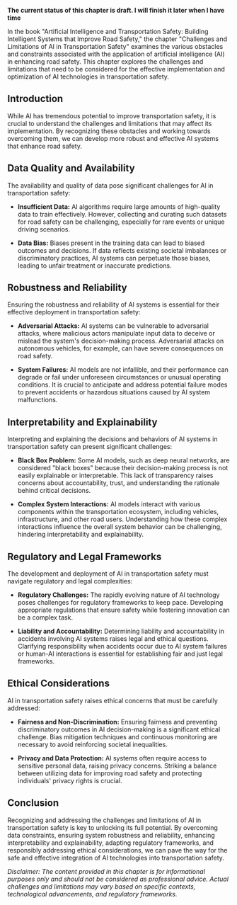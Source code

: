 **The current status of this chapter is draft. I will finish it later when I have time**

In the book "Artificial Intelligence and Transportation Safety: Building Intelligent Systems that Improve Road Safety," the chapter "Challenges and Limitations of AI in Transportation Safety" examines the various obstacles and constraints associated with the application of artificial intelligence (AI) in enhancing road safety. This chapter explores the challenges and limitations that need to be considered for the effective implementation and optimization of AI technologies in transportation safety.

Introduction
------------

While AI has tremendous potential to improve transportation safety, it is crucial to understand the challenges and limitations that may affect its implementation. By recognizing these obstacles and working towards overcoming them, we can develop more robust and effective AI systems that enhance road safety.

Data Quality and Availability
-----------------------------

The availability and quality of data pose significant challenges for AI in transportation safety:

* **Insufficient Data:** AI algorithms require large amounts of high-quality data to train effectively. However, collecting and curating such datasets for road safety can be challenging, especially for rare events or unique driving scenarios.

* **Data Bias:** Biases present in the training data can lead to biased outcomes and decisions. If data reflects existing societal imbalances or discriminatory practices, AI systems can perpetuate those biases, leading to unfair treatment or inaccurate predictions.

Robustness and Reliability
--------------------------

Ensuring the robustness and reliability of AI systems is essential for their effective deployment in transportation safety:

* **Adversarial Attacks:** AI systems can be vulnerable to adversarial attacks, where malicious actors manipulate input data to deceive or mislead the system's decision-making process. Adversarial attacks on autonomous vehicles, for example, can have severe consequences on road safety.

* **System Failures:** AI models are not infallible, and their performance can degrade or fail under unforeseen circumstances or unusual operating conditions. It is crucial to anticipate and address potential failure modes to prevent accidents or hazardous situations caused by AI system malfunctions.

Interpretability and Explainability
-----------------------------------

Interpreting and explaining the decisions and behaviors of AI systems in transportation safety can present significant challenges:

* **Black Box Problem:** Some AI models, such as deep neural networks, are considered "black boxes" because their decision-making process is not easily explainable or interpretable. This lack of transparency raises concerns about accountability, trust, and understanding the rationale behind critical decisions.

* **Complex System Interactions:** AI models interact with various components within the transportation ecosystem, including vehicles, infrastructure, and other road users. Understanding how these complex interactions influence the overall system behavior can be challenging, hindering interpretability and explainability.

Regulatory and Legal Frameworks
-------------------------------

The development and deployment of AI in transportation safety must navigate regulatory and legal complexities:

* **Regulatory Challenges:** The rapidly evolving nature of AI technology poses challenges for regulatory frameworks to keep pace. Developing appropriate regulations that ensure safety while fostering innovation can be a complex task.

* **Liability and Accountability:** Determining liability and accountability in accidents involving AI systems raises legal and ethical questions. Clarifying responsibility when accidents occur due to AI system failures or human-AI interactions is essential for establishing fair and just legal frameworks.

Ethical Considerations
----------------------

AI in transportation safety raises ethical concerns that must be carefully addressed:

* **Fairness and Non-Discrimination:** Ensuring fairness and preventing discriminatory outcomes in AI decision-making is a significant ethical challenge. Bias mitigation techniques and continuous monitoring are necessary to avoid reinforcing societal inequalities.

* **Privacy and Data Protection:** AI systems often require access to sensitive personal data, raising privacy concerns. Striking a balance between utilizing data for improving road safety and protecting individuals' privacy rights is crucial.

Conclusion
----------

Recognizing and addressing the challenges and limitations of AI in transportation safety is key to unlocking its full potential. By overcoming data constraints, ensuring system robustness and reliability, enhancing interpretability and explainability, adapting regulatory frameworks, and responsibly addressing ethical considerations, we can pave the way for the safe and effective integration of AI technologies into transportation safety.

*Disclaimer: The content provided in this chapter is for informational purposes only and should not be considered as professional advice. Actual challenges and limitations may vary based on specific contexts, technological advancements, and regulatory frameworks.*
